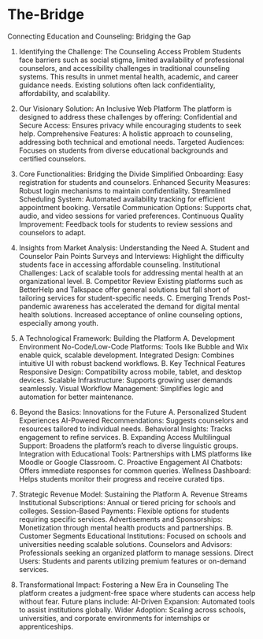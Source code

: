 # The-Bridge

Connecting Education and Counseling: Bridging the Gap
1. Identifying the Challenge: The Counseling Access Problem
Students face barriers such as social stigma, limited availability of professional counselors, and accessibility challenges in traditional counseling systems. This results in unmet mental health, academic, and career guidance needs. Existing solutions often lack confidentiality, affordability, and scalability.

2. Our Visionary Solution: An Inclusive Web Platform
The platform is designed to address these challenges by offering:
Confidential and Secure Access: Ensures privacy while encouraging students to seek help.
Comprehensive Features: A holistic approach to counseling, addressing both technical and emotional needs.
Targeted Audiences: Focuses on students from diverse educational backgrounds and certified counselors.

3. Core Functionalities: Bridging the Divide
Simplified Onboarding: Easy registration for students and counselors.
Enhanced Security Measures: Robust login mechanisms to maintain confidentiality.
Streamlined Scheduling System: Automated availability tracking for efficient appointment booking.
Versatile Communication Options: Supports chat, audio, and video sessions for varied preferences.
Continuous Quality Improvement: Feedback tools for students to review sessions and counselors to adapt.

4. Insights from Market Analysis: Understanding the Need
A. Student and Counselor Pain Points
Surveys and Interviews: Highlight the difficulty students face in accessing affordable counseling.
Institutional Challenges: Lack of scalable tools for addressing mental health at an organizational level.
B. Competitor Review
Existing platforms such as BetterHelp and Talkspace offer general solutions but fall short of tailoring services for student-specific needs.
C. Emerging Trends
Post-pandemic awareness has accelerated the demand for digital mental health solutions.
Increased acceptance of online counseling options, especially among youth.

5. A Technological Framework: Building the Platform
A. Development Environment
No-Code/Low-Code Platforms: Tools like Bubble and Wix enable quick, scalable development.
Integrated Design: Combines intuitive UI with robust backend workflows.
B. Key Technical Features
Responsive Design: Compatibility across mobile, tablet, and desktop devices.
Scalable Infrastructure: Supports growing user demands seamlessly.
Visual Workflow Management: Simplifies logic and automation for better maintenance.

6. Beyond the Basics: Innovations for the Future
A. Personalized Student Experiences
AI-Powered Recommendations: Suggests counselors and resources tailored to individual needs.
Behavioral Insights: Tracks engagement to refine services.
B. Expanding Access
Multilingual Support: Broadens the platform’s reach to diverse linguistic groups.
Integration with Educational Tools: Partnerships with LMS platforms like Moodle or Google Classroom.
C. Proactive Engagement
AI Chatbots: Offers immediate responses for common queries.
Wellness Dashboard: Helps students monitor their progress and receive curated tips.

7. Strategic Revenue Model: Sustaining the Platform
A. Revenue Streams
Institutional Subscriptions: Annual or tiered pricing for schools and colleges.
Session-Based Payments: Flexible options for students requiring specific services.
Advertisements and Sponsorships: Monetization through mental health products and partnerships.
B. Customer Segments
Educational Institutions: Focused on schools and universities needing scalable solutions.
Counselors and Advisors: Professionals seeking an organized platform to manage sessions.
Direct Users: Students and parents utilizing premium features or on-demand services.

8. Transformational Impact: Fostering a New Era in Counseling
The platform creates a judgment-free space where students can access help without fear. Future plans include:
AI-Driven Expansion: Automated tools to assist institutions globally.
Wider Adoption: Scaling across schools, universities, and corporate environments for internships or apprenticeships.





